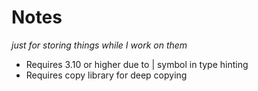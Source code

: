 # Notes
_just for storing things while I work on them_

- Requires 3.10 or higher due to | symbol in type hinting
- Requires copy library for deep copying
